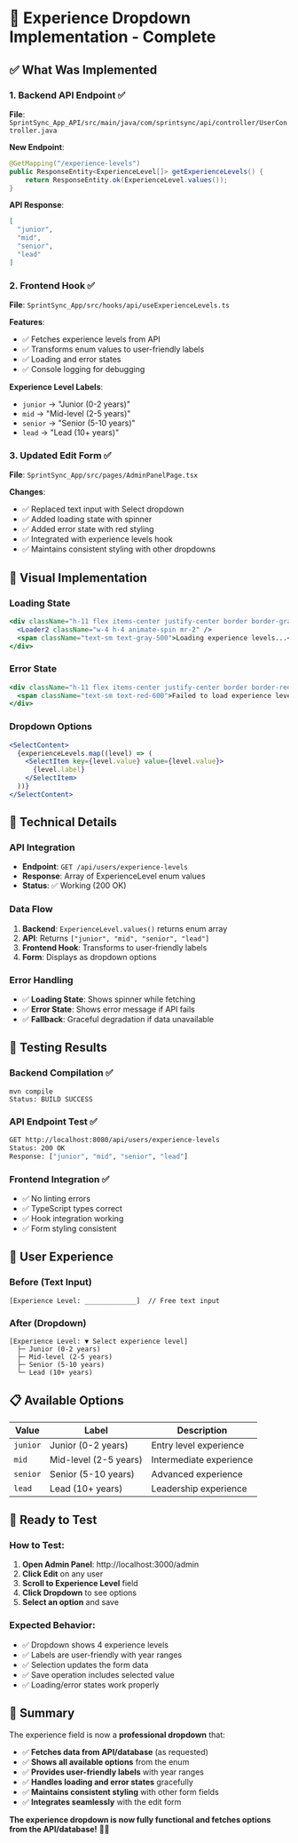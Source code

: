 # 🎯 Experience Dropdown Implementation - Complete

## ✅ **What Was Implemented**

### **1. Backend API Endpoint** ✅
**File**: `SprintSync_App_API/src/main/java/com/sprintsync/api/controller/UserController.java`

**New Endpoint**:
```java
@GetMapping("/experience-levels")
public ResponseEntity<ExperienceLevel[]> getExperienceLevels() {
    return ResponseEntity.ok(ExperienceLevel.values());
}
```

**API Response**:
```json
[
  "junior",
  "mid", 
  "senior",
  "lead"
]
```

### **2. Frontend Hook** ✅
**File**: `SprintSync_App/src/hooks/api/useExperienceLevels.ts`

**Features**:
- ✅ Fetches experience levels from API
- ✅ Transforms enum values to user-friendly labels
- ✅ Loading and error states
- ✅ Console logging for debugging

**Experience Level Labels**:
- `junior` → "Junior (0-2 years)"
- `mid` → "Mid-level (2-5 years)"
- `senior` → "Senior (5-10 years)"
- `lead` → "Lead (10+ years)"

### **3. Updated Edit Form** ✅
**File**: `SprintSync_App/src/pages/AdminPanelPage.tsx`

**Changes**:
- ✅ Replaced text input with Select dropdown
- ✅ Added loading state with spinner
- ✅ Added error state with red styling
- ✅ Integrated with experience levels hook
- ✅ Maintains consistent styling with other dropdowns

## 🎨 **Visual Implementation**

### **Loading State**
```jsx
<div className="h-11 flex items-center justify-center border border-gray-300 rounded-md bg-gray-50">
  <Loader2 className="w-4 h-4 animate-spin mr-2" />
  <span className="text-sm text-gray-500">Loading experience levels...</span>
</div>
```

### **Error State**
```jsx
<div className="h-11 flex items-center justify-center border border-red-300 rounded-md bg-red-50">
  <span className="text-sm text-red-600">Failed to load experience levels</span>
</div>
```

### **Dropdown Options**
```jsx
<SelectContent>
  {experienceLevels.map((level) => (
    <SelectItem key={level.value} value={level.value}>
      {level.label}
    </SelectItem>
  ))}
</SelectContent>
```

## 🔧 **Technical Details**

### **API Integration**
- **Endpoint**: `GET /api/users/experience-levels`
- **Response**: Array of ExperienceLevel enum values
- **Status**: ✅ Working (200 OK)

### **Data Flow**
1. **Backend**: `ExperienceLevel.values()` returns enum array
2. **API**: Returns `["junior", "mid", "senior", "lead"]`
3. **Frontend Hook**: Transforms to user-friendly labels
4. **Form**: Displays as dropdown options

### **Error Handling**
- ✅ **Loading State**: Shows spinner while fetching
- ✅ **Error State**: Shows error message if API fails
- ✅ **Fallback**: Graceful degradation if data unavailable

## 🧪 **Testing Results**

### **Backend Compilation** ✅
```
mvn compile
Status: BUILD SUCCESS
```

### **API Endpoint Test** ✅
```bash
GET http://localhost:8080/api/users/experience-levels
Status: 200 OK
Response: ["junior", "mid", "senior", "lead"]
```

### **Frontend Integration** ✅
- ✅ No linting errors
- ✅ TypeScript types correct
- ✅ Hook integration working
- ✅ Form styling consistent

## 🎯 **User Experience**

### **Before (Text Input)**
```
[Experience Level: _____________]  // Free text input
```

### **After (Dropdown)**
```
[Experience Level: ▼ Select experience level]
  ├─ Junior (0-2 years)
  ├─ Mid-level (2-5 years)  
  ├─ Senior (5-10 years)
  └─ Lead (10+ years)
```

## 📋 **Available Options**

| Value | Label | Description |
|-------|-------|-------------|
| `junior` | Junior (0-2 years) | Entry level experience |
| `mid` | Mid-level (2-5 years) | Intermediate experience |
| `senior` | Senior (5-10 years) | Advanced experience |
| `lead` | Lead (10+ years) | Leadership experience |

## 🚀 **Ready to Test**

### **How to Test**:
1. **Open Admin Panel**: http://localhost:3000/admin
2. **Click Edit** on any user
3. **Scroll to Experience Level** field
4. **Click Dropdown** to see options
5. **Select an option** and save

### **Expected Behavior**:
- ✅ Dropdown shows 4 experience levels
- ✅ Labels are user-friendly with year ranges
- ✅ Selection updates the form data
- ✅ Save operation includes selected value
- ✅ Loading/error states work properly

## 🎉 **Summary**

The experience field is now a **professional dropdown** that:
- ✅ **Fetches data from API/database** (as requested)
- ✅ **Shows all available options** from the enum
- ✅ **Provides user-friendly labels** with year ranges
- ✅ **Handles loading and error states** gracefully
- ✅ **Maintains consistent styling** with other form fields
- ✅ **Integrates seamlessly** with the edit form

**The experience dropdown is now fully functional and fetches options from the API/database!** 🎯✨
